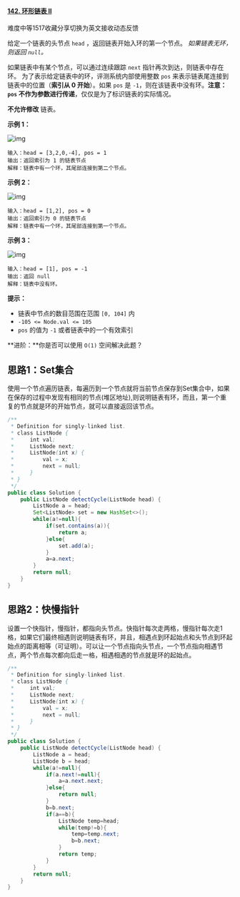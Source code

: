 #### [142. 环形链表 II](https://leetcode-cn.com/problems/linked-list-cycle-ii/)

难度中等1517收藏分享切换为英文接收动态反馈

给定一个链表的头节点  `head` ，返回链表开始入环的第一个节点。 *如果链表无环，则返回 `null`。*

如果链表中有某个节点，可以通过连续跟踪 `next` 指针再次到达，则链表中存在环。 为了表示给定链表中的环，评测系统内部使用整数 `pos` 来表示链表尾连接到链表中的位置（**索引从 0 开始**）。如果 `pos` 是 `-1`，则在该链表中没有环。**注意：`pos` 不作为参数进行传递**，仅仅是为了标识链表的实际情况。

**不允许修改** 链表。



 

**示例 1：**

![img](https://assets.leetcode.com/uploads/2018/12/07/circularlinkedlist.png)

```
输入：head = [3,2,0,-4], pos = 1
输出：返回索引为 1 的链表节点
解释：链表中有一个环，其尾部连接到第二个节点。
```

**示例 2：**

![img](https://assets.leetcode-cn.com/aliyun-lc-upload/uploads/2018/12/07/circularlinkedlist_test2.png)

```
输入：head = [1,2], pos = 0
输出：返回索引为 0 的链表节点
解释：链表中有一个环，其尾部连接到第一个节点。
```

**示例 3：**

![img](https://assets.leetcode-cn.com/aliyun-lc-upload/uploads/2018/12/07/circularlinkedlist_test3.png)

```
输入：head = [1], pos = -1
输出：返回 null
解释：链表中没有环。
```

 

**提示：**

- 链表中节点的数目范围在范围 `[0, 104]` 内
- `-105 <= Node.val <= 105`
- `pos` 的值为 `-1` 或者链表中的一个有效索引

 

**进阶：**你是否可以使用 `O(1)` 空间解决此题？

## 思路1：Set集合

​	使用一个节点遍历链表，每遍历到一个节点就将当前节点保存到Set集合中，如果在保存的过程中发现有相同的节点(堆区地址),则说明链表有环，而且，第一个重复的节点就是环的开始节点，就可以直接返回该节点。

```java
/**
 * Definition for singly-linked list.
 * class ListNode {
 *     int val;
 *     ListNode next;
 *     ListNode(int x) {
 *         val = x;
 *         next = null;
 *     }
 * }
 */
public class Solution {
    public ListNode detectCycle(ListNode head) {
        ListNode a = head;
        Set<ListNode> set = new HashSet<>();
        while(a!=null){
            if(set.contains(a)){
                return a;
            }else{
                set.add(a);
            }
            a=a.next;
        }
        return null;
    }
}
```

## 思路2：快慢指针

​		设置一个快指针，慢指针，都指向头节点。快指针每次走两格，慢指针每次走1格，如果它们最终相遇则说明链表有环，并且，相遇点到环起始点和头节点到环起始点的距离相等（可证明）。可以让一个节点指向头节点，一个节点指向相遇节点，两个节点每次都向后走一格，相遇相遇的节点就是环的起始点。

```java
/**
 * Definition for singly-linked list.
 * class ListNode {
 *     int val;
 *     ListNode next;
 *     ListNode(int x) {
 *         val = x;
 *         next = null;
 *     }
 * }
 */
public class Solution {
    public ListNode detectCycle(ListNode head) {
        ListNode a = head;
        ListNode b = head;
        while(a!=null){
            if(a.next!=null){
                a=a.next.next;
            }else{
                return null;
            }
            b=b.next;
            if(a==b){
                ListNode temp=head;
                while(temp!=b){
                    temp=temp.next;
                    b=b.next;
                }
                return temp;
            }
        }
        return null;
    }
}
```

